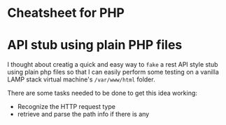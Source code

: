 Cheatsheet for PHP
==================

# API stub using plain PHP files
I thought about creatig a quick and easy way to `fake` a rest API style stub using plain php files so that I can easily perform some testing on a vanilla LAMP stack virtual machine's `/var/www/html` folder.

There are some tasks needed to be done to get this idea working:
* Recognize the HTTP request type
* retrieve and parse the path info if there is any
